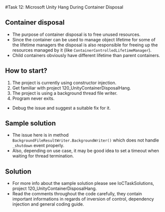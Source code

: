 #Task 12: Microsoft Unity Hang During Container Disposal

## Container disposal

* The purpose of container disposal is to free unused resources.
* Since the container can be used to manage object lifetime for some of the
  lifetime managers the disposal is also responsible for freeing up the
  resources managed by it (like ```ContainerControlledLifetimeManager```).
* Child containers obviously have different lifetime than parent containers.

## How to start?

1. The project is currently using constructor injection.
2. Get familiar with project 120_UnityContainerDisposalHang.
3. The project is using a background thread file writer.
4. Program never exits.
  * Debug the issue and suggest a suitable fix for it.

## Sample solution

* The issue here is in method 
  ```BackgroundFileResultWriter.BackgroundWriter()``` which does not handle 
  ```_shutdown``` event properly.
* Also, depending on use case, it may be good idea to set a timeout when 
  waiting for thread termination.

## Solution

* For more info about the sample solution please see IoCTaskSolutions, project
  120_UnityContainerDisposalHang.
* Read the comments throughout the code carefully, they contain important 
  informations in regards of inversion of control, dependency injection and 
  general coding guide.
